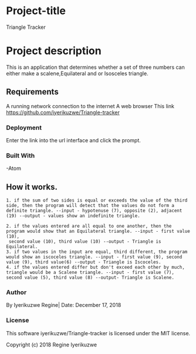 # Project-title
Triangle Tracker

# Project description
This is an application that determines whether a set of three numbers can either make a scalene,Equilateral and or Isosceles triangle.

## Requirements
A running network connection to the internet
A web browser
This link https://github.com/iyerikuzwe/Triangle-tracker
### Deployment
Enter the link into the url interface and click the prompt.

### Built With
-Atom

## How it works.

    1. if the sum of two sides is equal or exceeds the value of the third side, then the program will detect that the values do not form a definite triangle. --input - hypotenuse (7), opposite (2), adjacent (19) --output - values show an indefinite triangle.

    2. if the values entered are all equal to one another, then the program would show that an Equilateral triangle. --input - first value (10),
     second value (10), third value (10) --output - Triangle is Equilateral.
    3. if two values in the input are equal, third different, the program would show an iscoceles triangle. --input - first value (9), second value (9), third value(6) --output - Triangle is Iscoceles. 
    4. if the values entered differ but don't exceed each other by much, triangle would be a Scalene triangle. --input - first value (7), second value (5), third value (8) --output- Triangle is Scalene.

### Author
By Iyerikuzwe Regine| Date: December 17, 2018

### License
 This software iyerikuzwe/Triangle-tracker is licensed under the MIT license.

Copyright (c) 2018 Regine Iyerikuzwe